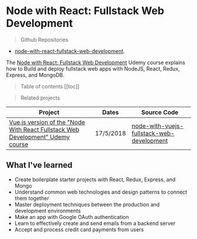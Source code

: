 # Node with React: Fullstack Web Development

> Github Repositories
- [node-with-react-fullstack-web-development](https://github.com/peelmicro/node-with-react-fullstack-web-development).

The [Node with React: Fullstack Web Development](https://www.udemy.com/node-with-react-fullstack-web-development/) Udemy course explains how to Build and deploy fullstack web apps with NodeJS, React, Redux, Express, and MongoDB.

> Table of contents
[[toc]]

> Related projects

| Project                                                                                                                                         | Dates               | Source Code                                                                                         |
| ----------------------------------------------------------------------------------------------------------------------------------------------- | ------------------- | --------------------------------------------------------------------------------------------------- |
| [Vue.js version of the "Node With React Fullstack Web Development" Udemy course](/projects/node-with-vuejs-fullstack-web-development.md)                   | 17/5/2018 | [node-with-vuejs-fullstack-web-development](https://github.com/peelmicro/node-with-vuejs-fullstack-web-development)|

## What I've learned
- Create boilerplate starter projects with React, Redux, Express, and Mongo
- Understand common web technologies and design patterns to connect them together
- Master deployment techniques between the production and development environments
- Make an app with Google OAuth authentication
- Learn to effectively create and send emails from a backend server
- Accept and process credit card payments from users
